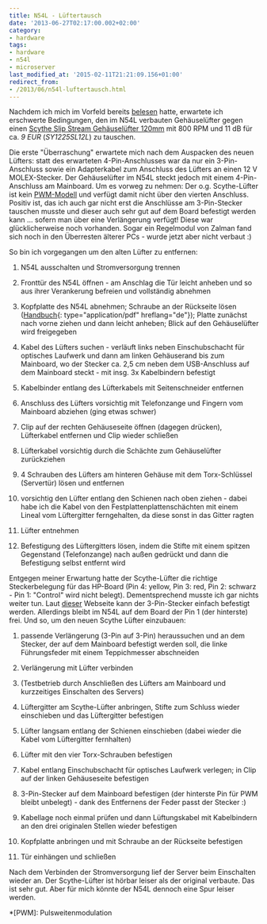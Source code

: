 ```yaml
---
title: N54L - Lüftertausch
date: '2013-06-27T02:17:00.002+02:00'
category:
- hardware
tags:
- hardware
- n54l
- microserver
last_modified_at: '2015-02-11T21:21:09.156+01:00'
redirect_from:
- /2013/06/n54l-luftertausch.html
---
```


Nachdem ich mich im Vorfeld bereits [belesen] hatte, erwartete ich erschwerte
Bedingungen, den im N54L verbauten Gehäuselüfter gegen einen [Scythe Slip
Stream Gehäuselüfter 120mm][SSSGL] mit 800&nbsp;RPM und 11&nbsp;dB für ca.
*9&nbsp;EUR* (*SY1225SL12L*) zu tauschen.

[belesen]: http://www.silentpcreview.com/article1193-page7.html
[SSSGL]: http://www.scythe-eu.com/produkte/luefter/slip-stream-120.html

Die erste "Überraschung" erwartete mich nach dem Auspacken des neuen Lüfters:
statt des erwarteten 4-Pin-Anschlusses war da nur ein 3-Pin-Anschluss sowie ein
Adapterkabel zum Anschluss des Lüfters an einen 12&nbsp;V MOLEX-Stecker. Der
Gehäuselüfter im N54L steckt jedoch mit einem 4-Pin-Anschluss am Mainboard. Um
es vorweg zu nehmen: Der o.g. Scythe-Lüfter ist kein [PWM-Modell] und verfügt
damit nicht über den vierten Anschluss. Positiv ist, das ich auch gar nicht
erst die Anschlüsse am 3-Pin-Stecker tauschen musste und dieser auch sehr gut
auf dem Board befestigt werden kann ... sofern man über eine Verlängerung
verfügt! Diese war glücklicherweise noch vorhanden. Sogar ein Regelmodul von
Zalman fand sich noch in den Überresten älterer PCs - wurde jetzt aber nicht
verbaut :)

[PWM-Modell]: http://www.scythe-eu.com/produkte/luefter/slip-stream-120-pwm.html

So bin ich vorgegangen um den alten Lüfter zu entfernen:

1. N54L ausschalten und Stromversorgung trennen

1. Fronttür des N54L öffnen - am Anschlag die Tür leicht anheben und so aus
ihrer Verankerung befreien und vollständig abnehmen

1. Kopfplatte des N54L abnehmen; Schraube an der Rückseite lösen
([Handbuch](http://bizsupport2.austin.hp.com/bc/docs/support/SupportManual/c02516488/c02516488.pdf
"HP ProLiant MicroServer Benutzerhandbuch"){: type="application/pdf"
hreflang="de"}); Platte zunächst nach vorne ziehen und dann leicht anheben;
Blick auf den Gehäuselüfter wird freigegeben

1. Kabel des Lüfters suchen - verläuft links neben Einschubschacht für
optisches Laufwerk und dann am linken Gehäuserand bis zum Mainboard, wo der
Stecker ca. 2,5&nbsp;cm neben dem USB-Anschluss auf dem Mainboard steckt - mit
insg. 3x Kabelbindern befestigt

1. Kabelbinder entlang des Lüfterkabels mit Seitenschneider entfernen

1. Anschluss des Lüfters vorsichtig mit Telefonzange und Fingern vom Mainboard
abziehen (ging etwas schwer)

1. Clip auf der rechten Gehäuseseite öffnen (dagegen drücken), Lüfterkabel
entfernen und Clip wieder schließen

1. Lüfterkabel vorsichtig durch die Schächte zum Gehäuselüfter zurückziehen

1. 4&nbsp;Schrauben des Lüfters am hinteren Gehäuse mit dem Torx-Schlüssel
(Servertür) lösen und entfernen

1. vorsichtig den Lüfter entlang den Schienen nach oben ziehen - dabei habe ich
die Kabel von den Festplattenplattenschächten mit einem Lineal vom Lüftergitter
ferngehalten, da diese sonst in das Gitter ragten

1. Lüfter entnehmen

1. Befestigung des Lüftergitters lösen, indem die Stifte mit einem spitzen
Gegenstand (Telefonzange) nach außen gedrückt und dann die Befestigung selbst
entfernt wird

Entgegen meiner Erwartung hatte der Scythe-Lüfter die richtige Steckerbelegung
für das HP-Board (Pin&nbsp;4: yellow, Pin&nbsp;3: red, Pin&nbsp;2: schwarz -
Pin&nbsp;1: "Control" wird nicht belegt). Dementsprechend musste ich gar nichts
weiter tun. Laut
[dieser](http://www.allpinouts.org/index.php/Motherboard_%28CPU%29_4_Pin_Fan)
Webseite kann der 3-Pin-Stecker einfach befestigt werden. Allerdings bleibt im
N54L auf dem Board der Pin&nbsp;1 (der hinterste) frei. Und so, um den neuen
Scythe Lüfter einzubauen:

1. passende Verlängerung (3-Pin auf 3-Pin) heraussuchen und an dem Stecker, der
auf dem Mainboard befestigt werden soll, die linke Führungsfeder mit einem
Teppichmesser abschneiden

1. Verlängerung mit Lüfter verbinden

1. (Testbetrieb durch Anschließen des Lüfters am Mainboard und kurzzeitiges
Einschalten des Servers)

1. Lüftergitter am Scythe-Lüfter anbringen, Stifte zum Schluss wieder
einschieben und das Lüftergitter befestigen

1. Lüfter langsam entlang der Schienen einschieben (dabei wieder die Kabel vom
Lüftergitter fernhalten)

1. Lüfter mit den vier Torx-Schrauben befestigen

1. Kabel entlang Einschubschacht für optisches Laufwerk verlegen; in Clip auf
der linken Gehäuseseite befestigen

1. 3-Pin-Stecker auf dem Mainboard befestigen (der hinterste Pin für PWM bleibt
unbelegt) - dank des Entfernens der Feder passt der Stecker :)

1. Kabellage noch einmal prüfen und dann Lüftungskabel mit Kabelbindern an den
drei originalen Stellen wieder befestigen

1. Kopfplatte anbringen und mit Schraube an der Rückseite befestigen

1. Tür einhängen und schließen

Nach dem Verbinden der Stromversorgung lief der Server beim Einschalten wieder
an. Der Scythe-Lüfter ist hörbar leiser als der original verbaute. Das ist sehr
gut. Aber für mich könnte der N54L dennoch eine Spur leiser werden.

*[PWM]: Pulsweitenmodulation

<!-- {: type="application/pdf" hreflang="de"} -->


<!-- vim: set tw=79 ts=2 sw=2 ai si et: -->
